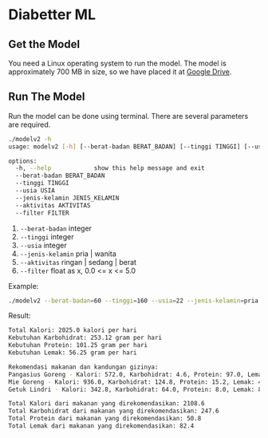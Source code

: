 # Diabetter ML

## Get the Model

You need a Linux operating system to run the model. The model is approximately 700 MB in size, so we have placed it at [Google Drive](https://drive.google.com/file/d/1YwtSaSc5C4jDuOANtfTqKDaqrOzdMMDd/view?usp=sharing).

## Run The Model

Run the model can be done using terminal. There are several parameters are required.

```bash
./modelv2 -h
usage: modelv2 [-h] [--berat-badan BERAT_BADAN] [--tinggi TINGGI] [--usia USIA] [--jenis-kelamin JENIS_KELAMIN] [--aktivitas AKTIVITAS] [--filter FILTER]

options:
  -h, --help            show this help message and exit
  --berat-badan BERAT_BADAN
  --tinggi TINGGI
  --usia USIA
  --jenis-kelamin JENIS_KELAMIN
  --aktivitas AKTIVITAS
  --filter FILTER
```

1. `--berat-badan` integer
2. `--tinggi` integer
3. `--usia` integer
4. `--jenis-kelamin` pria | wanita
5. `--aktivitas` ringan | sedang | berat
6. `--filter` float as x, 0.0 <= x <= 5.0

Example:

```bash
./modelv2 --berat-badan=60 --tinggi=160 --usia=22 --jenis-kelamin=pria --aktivitas=sedang --filter=4.0
```

Result:

```bash
Total Kalori: 2025.0 kalori per hari
Kebutuhan Karbohidrat: 253.12 gram per hari
Kebutuhan Protein: 101.25 gram per hari
Kebutuhan Lemak: 56.25 gram per hari

Rekomendasi makanan dan kandungan gizinya:
Pangasius Goreng - Kalori: 572.0, Karbohidrat: 4.6, Protein: 97.0, Lemak: 18.4, Rating: 4.55
Mie Goreng - Kalori: 936.0, Karbohidrat: 124.8, Protein: 15.2, Lemak: 40.8, Rating: 4.19
Getuk Lindri - Kalori: 342.8, Karbohidrat: 64.0, Protein: 8.0, Lemak: 8.0, Rating: 4.75

Total Kalori dari makanan yang direkomendasikan: 2108.6
Total Karbohidrat dari makanan yang direkomendasikan: 247.6
Total Protein dari makanan yang direkomendasikan: 50.8
Total Lemak dari makanan yang direkomendasikan: 82.4
```
